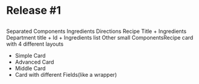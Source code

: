 # Release \#1



## 

Separated Components Ingredients Directions Recipe Title + Ingredients Department title + Id + Ingredients list Other small ComponentsRecipe card with 4 different layouts

* Simple Card
* Advanced Card
* Middle Card
* Card with different Fields\(like a wrapper\)

